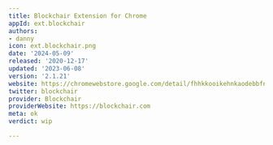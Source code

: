 ```yaml
---
title: Blockchair Extension for Chrome
appId: ext.blockchair
authors:
- danny
icon: ext.blockchair.png
date: '2024-05-09'
released: '2020-12-17'
updated: '2023-06-08'
version: '2.1.21'
website: https://chromewebstore.google.com/detail/fhhkkooikehnkaodebbfnkinedlllcfk
twitter: blockchair
provider: Blockchair
providerWebsite: https://blockchair.com
meta: ok
verdict: wip

---
```


